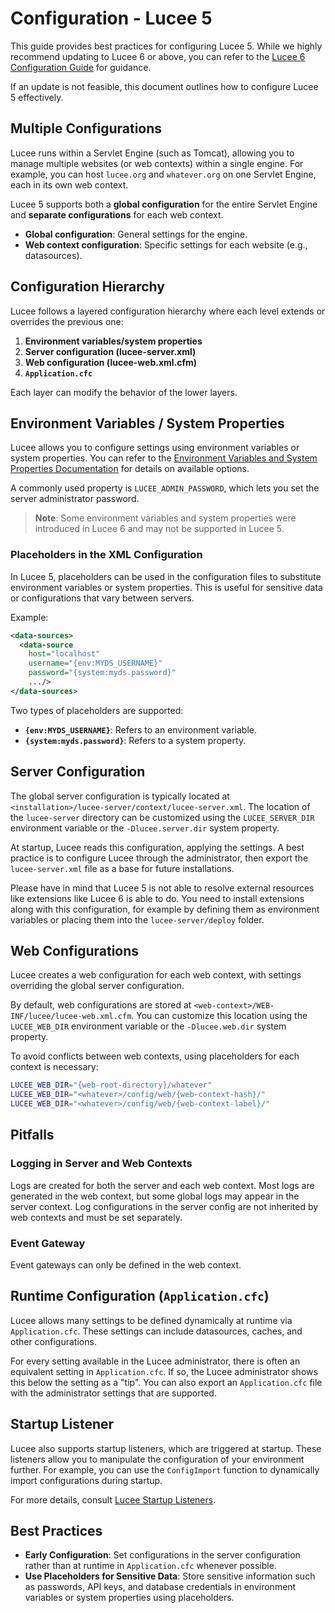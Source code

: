 
<!--
{
  "title": "Configuration Lucee 5",
  "id": "config-lucee5",
  "categories": ["configuration"],
  "description": "Best practices for configuring Lucee 5 environments.",
  "keywords": ["configuration", "config", "lucee-server.xml", "lucee-web.xml", "Lucee 5"]
}
-->

# Configuration - Lucee 5

This guide provides best practices for configuring Lucee 5. While we highly recommend updating to Lucee 6 or above, 
you can refer to the [Lucee 6 Configuration Guide](https://github.com/lucee/lucee-docs/blob/master/docs/recipes/configuration.md) for guidance. 

If an update is not feasible, this document outlines how to configure Lucee 5 effectively.

## Multiple Configurations

Lucee runs within a Servlet Engine (such as Tomcat), allowing you to manage multiple websites (or web contexts) within a single engine.
For example, you can host `lucee.org` and `whatever.org` on one Servlet Engine, each in its own web context.

Lucee 5 supports both a **global configuration** for the entire Servlet Engine and **separate configurations** for each web context.

- **Global configuration**: General settings for the engine.
- **Web context configuration**: Specific settings for each website (e.g., datasources).

## Configuration Hierarchy

Lucee follows a layered configuration hierarchy where each level extends or overrides the previous one:

1. **Environment variables/system properties**
2. **Server configuration (lucee-server.xml)**
3. **Web configuration (lucee-web.xml.cfm)**
4. **`Application.cfc`**

Each layer can modify the behavior of the lower layers.

## Environment Variables / System Properties

Lucee allows you to configure settings using environment variables or system properties. 
You can refer to the [Environment Variables and System Properties Documentation](https://github.com/lucee/lucee-docs/blob/master/docs/recipes/environment-variables-system-properties.md) for details on available options.

A commonly used property is `LUCEE_ADMIN_PASSWORD`, which lets you set the server administrator password.

> **Note**: Some environment variables and system properties were introduced in Lucee 6 and may not be supported in Lucee 5.

### Placeholders in the XML Configuration

In Lucee 5, placeholders can be used in the configuration files to substitute environment variables or system properties. This is useful for sensitive data or configurations that vary between servers.

Example:

```xml
<data-sources>
  <data-source 
    host="localhost"
    username="{env:MYDS_USERNAME}"
    password="{system:myds.password}" 
    .../>
</data-sources>
```

Two types of placeholders are supported:

- **`{env:MYDS_USERNAME}`**: Refers to an environment variable.
- **`{system:myds.password}`**: Refers to a system property.

## Server Configuration

The global server configuration is typically located at `<installation>/lucee-server/context/lucee-server.xml`. 
The location of the `lucee-server` directory can be customized using the `LUCEE_SERVER_DIR` environment 
variable or the `-Dlucee.server.dir` system property.

At startup, Lucee reads this configuration, applying the settings. 
A best practice is to configure Lucee through the administrator, then export the 
`lucee-server.xml` file as a base for future installations.

Please have in mind that Lucee 5 is not able to resolve external resources like extensions like Lucee 6 is able to do.
You need to install extensions along with this configuration, for example by defining them as environment variables or placing them into the `lucee-server/deploy` folder.

## Web Configurations

Lucee creates a web configuration for each web context, with settings overriding the global 
server configuration.

By default, web configurations are stored at `<web-context>/WEB-INF/lucee/lucee-web.xml.cfm`. You can customize 
this location using the `LUCEE_WEB_DIR` environment variable or the `-Dlucee.web.dir` system property.

To avoid conflicts between web contexts, using placeholders for each context is necessary:

```bash
LUCEE_WEB_DIR="{web-root-directory}/whatever"
LUCEE_WEB_DIR="<whatever>/config/web/{web-context-hash}/"
LUCEE_WEB_DIR="<whatever>/config/web/{web-context-label}/"
```

## Pitfalls

### Logging in Server and Web Contexts

Logs are created for both the server and each web context. Most logs are generated in 
the web context, but some global logs may appear in the server context. Log configurations in the server config 
are not inherited by web contexts and must be set separately.

### Event Gateway

Event gateways can only be defined in the web context.

## Runtime Configuration (`Application.cfc`)

Lucee allows many settings to be defined dynamically at runtime via `Application.cfc`. These settings can include 
datasources, caches, and other configurations.

For every setting available in the Lucee administrator, there is often an equivalent setting in `Application.cfc`. 
If so, the Lucee administrator shows this below the setting as a "tip". You can also export an `Application.cfc` file 
with the administrator settings that are supported.

## Startup Listener

Lucee also supports startup listeners, which are triggered at startup. These listeners allow you to manipulate 
the configuration of your environment further. For example, you can use the `ConfigImport` function to dynamically 
import configurations during startup.

For more details, consult [Lucee Startup Listeners](https://github.com/lucee/lucee-docs/blob/master/docs/recipes/startup-listeners-code.md).

## Best Practices

- **Early Configuration**: Set configurations in the server configuration rather than at runtime in `Application.cfc` 
whenever possible.
- **Use Placeholders for Sensitive Data**: Store sensitive information such as passwords, API keys, and database credentials 
in environment variables or system properties using placeholders.
